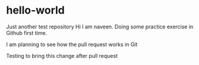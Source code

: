 # hello-world
Just another test repository
Hi 
I am naveen. Doing some practice exercise in Github first time.

I am planning to see how the pull request works in Git

Testing to bring this change after pull request 

